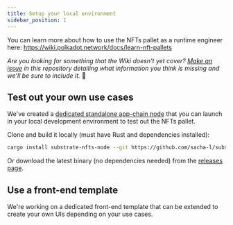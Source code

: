 ```yaml
---
title: Setup your local environment
sidebar_position: 1
---
```


You can learn more about how to use the NFTs pallet as a runtime engineer here: https://wiki.polkadot.network/docs/learn-nft-pallets

*Are you looking for something that the Wiki doesn't yet cover? [Make an issue](https://github.com/sacha-l/polkadot-nfts-learning-hub/issues) in this repository detailing what information you think is missing and we'll be sure to include it.* 🙏

## Test out your own use cases

We've created a [dedicated standalone app-chain node](https://github.com/sacha-l/substrate-nfts-node) that you can launch in your local development environment to test out the NFTs pallet. 

Clone and build it locally (must have Rust and dependencies installed):

```bash
cargo install substrate-nfts-node --git https://github.com/sacha-l/substrate-nfts-node.git && cargo build --release
```

Or download the latest binary (no dependencies needed) from the [releases page](https://github.com/sacha-l/substrate-nfts-node/releases).

## Use a front-end template

We're working on a dedicated front-end template that can be extended to create your own UIs depending on your use cases.

